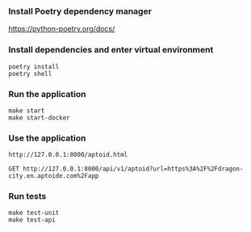 ### Install Poetry dependency manager

https://python-poetry.org/docs/

### Install dependencies and enter virtual environment

```
poetry install
poetry shell
```

### Run the application

```
make start
make start-docker
```

### Use the application

```
http://127.0.0.1:8000/aptoid.html

GET http://127.0.0.1:8000/api/v1/aptoid?url=https%3A%2F%2Fdragon-city.en.aptoide.com%2Fapp
```

### Run tests

```
make test-unit
make test-api
```
